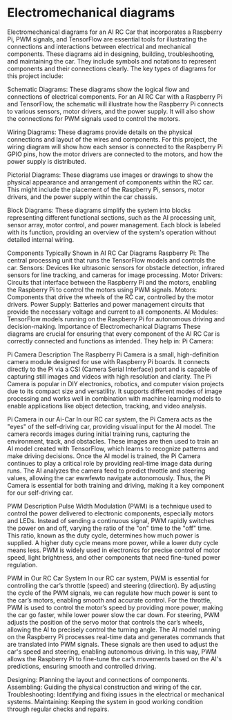 Electromechanical diagrams 
====
Electromechanical diagrams for an AI RC Car that incorporates a Raspberry Pi, PWM signals, and TensorFlow are essential tools for illustrating the connections and interactions between electrical and mechanical components. These diagrams aid in designing, building, troubleshooting, and maintaining the car. They include symbols and notations to represent components and their connections clearly. The key types of diagrams for this project include:

Schematic Diagrams: These diagrams show the logical flow and connections of electrical components. For an AI RC Car with a Raspberry Pi and TensorFlow, the schematic will illustrate how the Raspberry Pi connects to various sensors, motor drivers, and the power supply. It will also show the connections for PWM signals used to control the motors.

Wiring Diagrams: These diagrams provide details on the physical connections and layout of the wires and components. For this project, the wiring diagram will show how each sensor is connected to the Raspberry Pi GPIO pins, how the motor drivers are connected to the motors, and how the power supply is distributed.

Pictorial Diagrams: These diagrams use images or drawings to show the physical appearance and arrangement of components within the RC car. This might include the placement of the Raspberry Pi, sensors, motor drivers, and the power supply within the car chassis.

Block Diagrams: These diagrams simplify the system into blocks representing different functional sections, such as the AI processing unit, sensor array, motor control, and power management. Each block is labeled with its function, providing an overview of the system's operation without detailed internal wiring.

Components Typically Shown in AI RC Car Diagrams
Raspberry Pi: The central processing unit that runs the TensorFlow models and controls the car.
Sensors: Devices like ultrasonic sensors for obstacle detection, infrared sensors for line tracking, and cameras for image processing.
Motor Drivers: Circuits that interface between the Raspberry Pi and the motors, enabling the Raspberry Pi to control the motors using PWM signals.
Motors: Components that drive the wheels of the RC car, controlled by the motor drivers.
Power Supply: Batteries and power management circuits that provide the necessary voltage and current to all components.
AI Modules: TensorFlow models running on the Raspberry Pi for autonomous driving and decision-making.
Importance of Electromechanical Diagrams
These diagrams are crucial for ensuring that every component of the AI RC Car is correctly connected and functions as intended. They help in:
Pi Camera:

Pi Camera Description
The Raspberry Pi Camera is a small, high-definition camera module designed for use with Raspberry Pi boards. It connects directly to the Pi via a CSI (Camera Serial Interface) port and is capable of capturing still images and videos with high resolution and clarity. The Pi Camera is popular in DIY electronics, robotics, and computer vision projects due to its compact size and versatility. It supports different modes of image processing and works well in combination with machine learning models to enable applications like object detection, tracking, and video analysis.

Pi Camera in our Ai-Car
In our RC car system, the Pi Camera acts as the "eyes" of the self-driving car, providing visual input for the AI model. The camera records images during initial training runs, capturing the environment, track, and obstacles. These images are then used to train an AI model created with TensorFlow, which learns to recognize patterns and make driving decisions. Once the AI model is trained, the Pi Camera continues to play a critical role by providing real-time image data during runs. The AI analyzes the camera feed to predict throttle and steering values, allowing the car ewwfewto navigate autonomously. Thus, the Pi Camera is essential for both training and driving, making it a key component for our self-driving car.

PWM Description
Pulse Width Modulation (PWM) is a technique used to control the power delivered to electronic components, especially motors and LEDs. Instead of sending a continuous signal, PWM rapidly switches the power on and off, varying the ratio of the "on" time to the "off" time. This ratio, known as the duty cycle, determines how much power is supplied. A higher duty cycle means more power, while a lower duty cycle means less. PWM is widely used in electronics for precise control of motor speed, light brightness, and other components that need fine-tuned power regulation.

PWM in Our RC Car System
In our RC car system, PWM is essential for controlling the car’s throttle (speed) and steering (direction). By adjusting the cycle of the PWM signals, we can regulate how much power is sent to the car’s motors, enabling smooth and accurate control. For the throttle, PWM is used to control the motor’s speed by providing more power, making the car go faster, while lower power slow the car down. For steering, PWM adjusts the position of the servo motor that controls the car’s wheels, allowing the AI to precisely control the turning angle. The AI model running on the Raspberry Pi processes real-time data and generates commands that are translated into PWM signals. These signals are then used to adjust the car's speed and steering, enabling autonomous driving. In this way, PWM allows the Raspberry Pi to fine-tune the car’s movements based on the AI's predictions, ensuring smooth and controlled driving.



Designing: Planning the layout and connections of components.
Assembling: Guiding the physical construction and wiring of the car.
Troubleshooting: Identifying and fixing issues in the electrical or mechanical systems.
Maintaining: Keeping the system in good working condition through regular checks and repairs.
